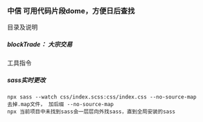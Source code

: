### 中信 可用代码片段dome，方便日后查找


目录及说明
##### blockTrade： 大宗交易


工具指令
##### sass实时更改
```
npx sass --watch css/index.scss:css/index.css --no-source-map
去掉.map文件， 加后缀 --no-source-map
npx 当前项目中未找到sass会一层层向外找sass，直到全局安装的sass
```
